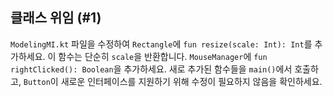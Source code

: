 ## 클래스 위임 (#1)

`ModelingMI.kt` 파일을 수정하여 `Rectangle`에 `fun resize(scale: Int): Int`를 추가하세요. 이 함수는 단순히 `scale`을 반환합니다. `MouseManager`에 `fun rightClicked(): Boolean`을 추가하세요. 새로 추가된 함수들을 `main()`에서 호출하고, `Button`이 새로운 인터페이스를 지원하기 위해 수정이 필요하지 않음을 확인하세요.